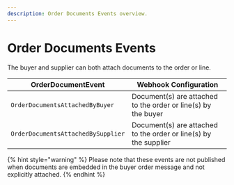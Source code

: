 ```yaml
---
description: Order Documents Events overview.
---
```


# Order Documents Events

The buyer and supplier can both attach documents to the order or line.

| OrderDocumentEvent                 | Webhook Configuration                                         |
| ---------------------------------- | ------------------------------------------------------------- |
| `OrderDocumentsAttachedByBuyer`    | Document(s) are attached to the order or line(s) by the buyer    |
| `OrderDocumentsAttachedBySupplier` | Document(s) are attached to the order or line(s) by the supplier |

{% hint style="warning" %}
Please note that these events are not published when documents are embedded in the buyer order message and not explicitly attached.
{% endhint %}
